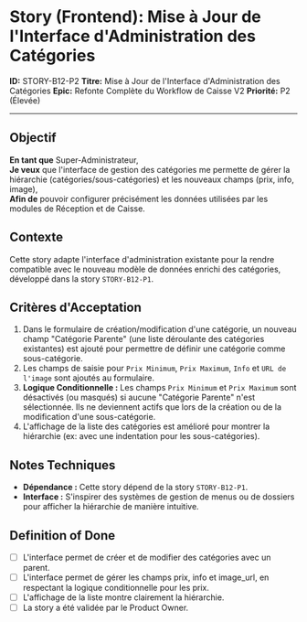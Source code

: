 # Story (Frontend): Mise à Jour de l'Interface d'Administration des Catégories

**ID:** STORY-B12-P2
**Titre:** Mise à Jour de l'Interface d'Administration des Catégories
**Epic:** Refonte Complète du Workflow de Caisse V2
**Priorité:** P2 (Élevée)

---

## Objectif

**En tant que** Super-Administrateur,  
**Je veux** que l'interface de gestion des catégories me permette de gérer la hiérarchie (catégories/sous-catégories) et les nouveaux champs (prix, info, image),  
**Afin de** pouvoir configurer précisément les données utilisées par les modules de Réception et de Caisse.

## Contexte

Cette story adapte l'interface d'administration existante pour la rendre compatible avec le nouveau modèle de données enrichi des catégories, développé dans la story `STORY-B12-P1`.

## Critères d'Acceptation

1.  Dans le formulaire de création/modification d'une catégorie, un nouveau champ "Catégorie Parente" (une liste déroulante des catégories existantes) est ajouté pour permettre de définir une catégorie comme sous-catégorie.
2.  Les champs de saisie pour `Prix Minimum`, `Prix Maximum`, `Info` et `URL de l'image` sont ajoutés au formulaire.
3.  **Logique Conditionnelle :** Les champs `Prix Minimum` et `Prix Maximum` sont désactivés (ou masqués) si aucune "Catégorie Parente" n'est sélectionnée. Ils ne deviennent actifs que lors de la création ou de la modification d'une sous-catégorie.
4.  L'affichage de la liste des catégories est amélioré pour montrer la hiérarchie (ex: avec une indentation pour les sous-catégories).

## Notes Techniques

-   **Dépendance :** Cette story dépend de la story `STORY-B12-P1`.
-   **Interface :** S'inspirer des systèmes de gestion de menus ou de dossiers pour afficher la hiérarchie de manière intuitive.

## Definition of Done

- [ ] L'interface permet de créer et de modifier des catégories avec un parent.
- [ ] L'interface permet de gérer les champs prix, info et image_url, en respectant la logique conditionnelle pour les prix.
- [ ] L'affichage de la liste montre clairement la hiérarchie.
- [ ] La story a été validée par le Product Owner.
